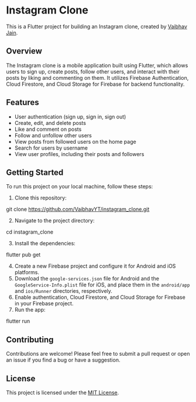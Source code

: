 # Instagram Clone

This is a Flutter project for building an Instagram clone, created by [Vaibhav Jain](https://github.com/VaibhavYT).

## Overview

The Instagram clone is a mobile application built using Flutter, which allows users to sign up, create posts, follow other users, and interact with their posts by liking and commenting on them. It utilizes Firebase Authentication, Cloud Firestore, and Cloud Storage for Firebase for backend functionality.

## Features

- User authentication (sign up, sign in, sign out)
- Create, edit, and delete posts
- Like and comment on posts
- Follow and unfollow other users
- View posts from followed users on the home page
- Search for users by username
- View user profiles, including their posts and followers

## Getting Started

To run this project on your local machine, follow these steps:

1. Clone this repository:

git clone https://github.com/VaibhavYT/instagram_clone.git



2. Navigate to the project directory:

cd instagram_clone


3. Install the dependencies:

flutter pub get



4. Create a new Firebase project and configure it for Android and iOS platforms.
5. Download the `google-services.json` file for Android and the `GoogleService-Info.plist` file for iOS, and place them in the `android/app` and `ios/Runner` directories, respectively.
6. Enable authentication, Cloud Firestore, and Cloud Storage for Firebase in your Firebase project.
7. Run the app:

flutter run



## Contributing

Contributions are welcome! Please feel free to submit a pull request or open an issue if you find a bug or have a suggestion.

## License

This project is licensed under the [MIT License](LICENSE).
